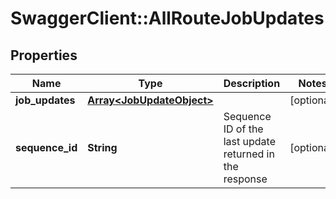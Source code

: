 # SwaggerClient::AllRouteJobUpdates

## Properties
Name | Type | Description | Notes
------------ | ------------- | ------------- | -------------
**job_updates** | [**Array&lt;JobUpdateObject&gt;**](JobUpdateObject.md) |  | [optional] 
**sequence_id** | **String** | Sequence ID of the last update returned in the response | [optional] 


